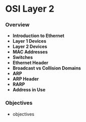 # OSI Layer 2

### **Overview**

* **Introduction to Ethernet**
* **Layer 1 Devices**
* **Layer 2 Devices**
* **MAC Addresses**
* **Switches**
* **Ethernet Header**
* **Broadcast vs Collision Domains**
* **ARP**
* **ARP Header**
* **RARP**
* **Address in Use**

### Objectives

* objectives


